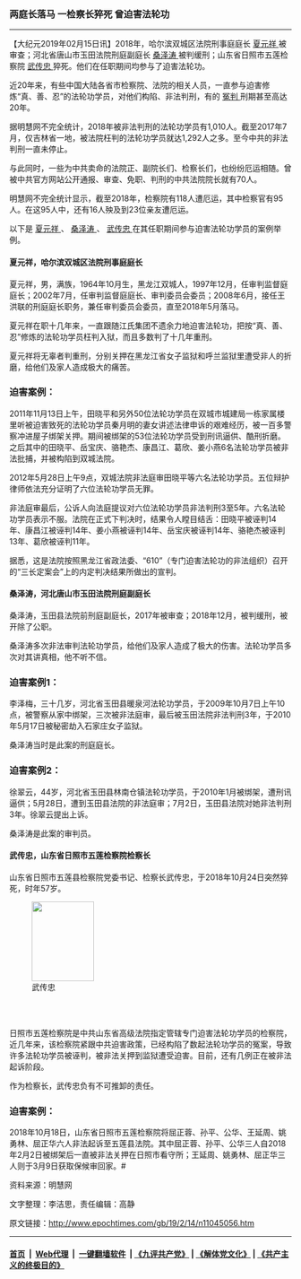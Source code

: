 ### 两庭长落马 一检察长猝死 曾迫害法轮功
------------------------

<p>
 【大纪元2019年02月15日讯】2018年，哈尔滨双城区法院刑事庭庭长
 <a href="http://www.epochtimes.com/gb/tag/%E5%A4%8F%E5%85%83%E7%A5%A5.html">
  夏元祥
 </a>
 被审查；河北省唐山市玉田法院刑庭副庭长
 <a href="http://www.epochtimes.com/gb/tag/%E6%A1%91%E6%B3%BD%E6%B6%9B.html">
  桑泽涛
 </a>
 被判缓刑；山东省日照市五莲检察院
 <a href="http://www.epochtimes.com/gb/tag/%E6%AD%A6%E4%BC%A0%E5%BF%A0.html">
  武传忠
 </a>
 猝死。他们在任职期间均参与了迫害法轮功。
</p>
<p>
 近20年来，有些中国大陆各省市检察院、法院的相关人员，一直参与迫害修炼“真、善、忍”的法轮功学员，对他们构陷、非法判刑，有的
 <a href="http://www.epochtimes.com/gb/tag/%E5%86%A4%E5%88%A4.html">
  冤判
 </a>
 刑期甚至高达20年。
</p>
<p>
 据明慧网不完全统计，2018年被非法判刑的法轮功学员有1,010人。截至2017年7月，仅吉林省一地，被法院枉判的法轮功学员就达1,292人之多。至今中共的非法判刑一直未停止。
</p>
<p>
 与此同时，一些为中共卖命的法院正、副院长们、检察长们，也纷纷厄运相随。曾被中共官方网站公开通报、审查、免职、判刑的中共法院院长就有70人。
</p>
<p>
 明慧网不完全统计显示，截至2018年，检察院有118人遭厄运，其中检察官有95人。在这95人中，还有16人殃及到23位亲友遭厄运。
</p>
<p>
 以下是
 <a href="http://www.epochtimes.com/gb/tag/%E5%A4%8F%E5%85%83%E7%A5%A5.html">
  夏元祥
 </a>
 、
 <a href="http://www.epochtimes.com/gb/tag/%E6%A1%91%E6%B3%BD%E6%B6%9B.html">
  桑泽涛
 </a>
 、
 <a href="http://www.epochtimes.com/gb/tag/%E6%AD%A6%E4%BC%A0%E5%BF%A0.html">
  武传忠
 </a>
 在其任职期间参与迫害法轮功学员的案例举例。
</p>
<h4>
 夏元祥，哈尔滨双城区法院刑事庭庭长
</h4>
<p>
 夏元祥，男，满族，1964年10月生，黑龙江双城人，1997年12月，任审判监督庭庭长；2002年7月，任审判监督庭庭长、审判委员会委员；2008年6月，接任王洪联的刑庭庭长职务，兼任审判委员会委员，直至2018年5月落马。
</p>
<p>
 夏元祥在职十几年来，一直跟随江氏集团不遗余力地迫害法轮功，把按“真、善、忍”修炼的法轮功学员枉判入狱，而且多数判了十几年重刑。
</p>
<p>
 夏元祥将无辜者判重刑，分别关押在黑龙江省女子监狱和呼兰监狱里遭受非人的折磨，给他们及家人造成极大的痛苦。
</p>
<h3>
 迫害案例：
</h3>
<p>
 2011年11月13日上午，田晓平和另外50位法轮功学员在双城市城建局一栋家属楼里听被迫害致死的法轮功学员秦月明的妻女讲述法律申诉的艰难经历，被一百多警察冲进屋子绑架关押。期间被绑架的53位法轮功学员受到刑讯逼供、酷刑折磨。之后其中的田晓平、岳宝庆、骆艳杰、康昌江、葛欣、姜小燕6名法轮功学员被非法批捕，并被构陷到双城法院。
</p>
<p>
 2012年5月28日上午9点，双城法院非法庭审田晓平等六名法轮功学员。五位辩护律师依法充分证明了六位法轮功学员无罪。
</p>
<p>
 非法庭审最后，公诉人向法庭提议对六位法轮功学员非法判刑3至5年。六名法轮功学员表示不服。法院在正式下判决时，结果令人瞠目结舌：田晓平被诬判14年、康昌江被诬判14年、姜小燕被诬判14年、岳宝庆被诬判14年、骆艳杰被诬判13年、葛欣被诬判11年。
</p>
<p>
 据悉，这是法院按照黑龙江省政法委、“610”（专门迫害法轮功的非法组织）召开的“三长定案会”上的内定判决结果所做出的宣判。
</p>
<h4>
 <b>
  桑泽涛，河北唐山市玉田法院刑庭副庭长
 </b>
</h4>
<p>
 桑泽涛，玉田县法院前刑庭副庭长，2017年被审查；2018年12月，被判缓刑，被开除了公职。
</p>
<p>
 桑泽涛多次非法审判法轮功学员，给他们及家人造成了极大的伤害。法轮功学员多次对其讲真相，他不听不信。
</p>
<h3>
 迫害案例1：
</h3>
<p>
 李泽梅，三十几岁，河北省玉田县暖泉河法轮功学员，于2009年10月7日上午10点，被警察从家中绑架，三次被非法庭审，最后被玉田法院非法判刑3年，于2010年5月17日被秘密劫入石家庄女子监狱。
</p>
<p>
 桑泽涛当时是此案的刑庭庭长。
</p>
<h3>
 迫害案例2：
</h3>
<p>
 徐翠云，44岁，河北省玉田县林南仓镇法轮功学员，于2010年1月被绑架，遭刑讯逼供；5月28日，遭到玉田县法院的非法庭审；7月2日，玉田县法院对她非法判刑3年。徐翠云提出上诉。
</p>
<p>
 桑泽涛是此案的审判员。
</p>
<h4>
 <b>
  武传忠，山东省日照市五莲检察院检察长
 </b>
</h4>
<p>
 山东省日照市五莲县检察院党委书记、检察长武传忠，于2018年10月24日突然猝死，时年57岁。
</p>
<figure class="wp-caption aligncenter" id="attachment_11045314" style="width: 111px">
 <a href="http://i.epochtimes.com/assets/uploads/2019/02/728888e0a02b585a26f82e60e483c925.jpg">
  <img alt="" class="wp-image-11045314" height="142" src="http://i.epochtimes.com/assets/uploads/2019/02/728888e0a02b585a26f82e60e483c925.jpg" width="111"/>
 </a>
 <br/><figcaption class="wp-caption-text">
  武传忠
 </figcaption><br/>
</figure><br/>
<p>
 日照市五莲检察院是中共山东省高级法院指定管辖专门迫害法轮功学员的检察院，近几年来，该检察院紧跟中共迫害政策，已经构陷了数起法轮功学员的冤案，导致许多法轮功学员被诬判，被非法关押到监狱遭受迫害。目前，还有几例正在被非法起诉阶段。
</p>
<p>
 作为检察长，武传忠负有不可推卸的责任。
</p>
<h3>
 迫害案例：
</h3>
<p>
 2018年10月18日，山东省日照市五莲检察院将屈正蓉、孙平、公华、王延周、姚勇林、屈正华六人非法起诉至五莲县法院。其中屈正蓉、孙平、公华三人自2018年2月2日被绑架后一直被非法关押在日照市看守所；王延周、姚勇林、屈正华三人则于3月9日获取保候审回家。#
</p>
<p>
 资料来源：明慧网
</p>
<p>
 文字整理：李洁思，责任编辑：高静
</p>

原文链接：http://www.epochtimes.com/gb/19/2/14/n11045056.htm


------------------------
#### [首页](https://github.com/gfw-breaker/banned-news/blob/master/README.md) &nbsp;|&nbsp; [Web代理](https://github.com/labour-camp/helloworld) &nbsp;|&nbsp; [一键翻墙软件](https://github.com/gfw-breaker/nogfw/blob/master/README.md) &nbsp;| [《九评共产党》](https://github.com/gfw-breaker/9ping.md/blob/master/README.md#九评之一评共产党是什么) | [《解体党文化》](https://github.com/gfw-breaker/jtdwh.md/blob/master/README.md) | [《共产主义的终极目的》](https://github.com/gfw-breaker/gczydzjmd.md/blob/master/README.md)

